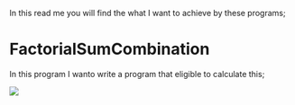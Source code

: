In this read me you will find the what I want to achieve by these programs;
<h1>FactorialSumCombination</h1>
<p>In this program I wanto write a program that eligible to calculate this;</p>
<img src="https://postimg.org/image/mhtkl4599/">

